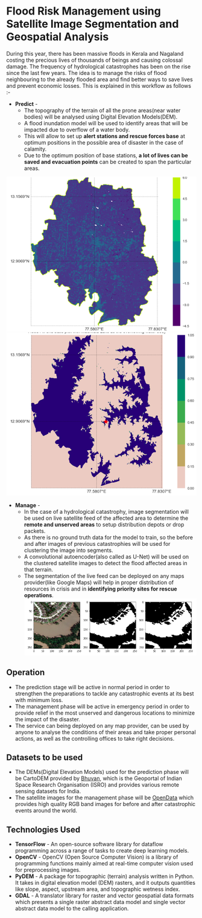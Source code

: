 # Flood Risk Management using Satellite Image Segmentation and Geospatial Analysis

During this year, there has been massive floods in Kerala and Nagaland costing the precious lives of thousands of beings and causing colossal damage. The frequency of hydrological catastrophes has been on the rise since the last few years. The idea is to manage the risks of flood neighbouring to the already flooded area and find better ways to save lives and prevent economic losses.
This is explained in this workflow as follows :-

- **Predict** -  
    * The topography of the terrain of all the prone areas(near water bodies) will be analysed using Digital Elevation Models(DEM).
    * A flood inundation model will be used to identify areas that will be impacted due to overflow of a water body.
    * This will allow to set up **alert stations and rescue forces base** at optimum positions in the possible area of disaster in the case of calamity.
    * Due to the optimum position of base stations, **a lot of lives can be saved and evacuation points** can be created to span the particular areas.
    
![Mercator Projection of DEM](https://github.com/kumar1202/code.fun.do/blob/master/predict/merc_projection.png "Mercator Projection of DEM")
![Flood Prediction](https://github.com/kumar1202/code.fun.do/blob/master/predict/flood_prediction.png "Flood Prediction")

- **Manage** - 
    *  In the case of a hydrological catastrophy, image segmentation will be used on live satellite feed of the affected area to determine the **remote and unserved areas** to setup distribution depots or drop packets.
    *  As there is no ground truth data for the model to train, so the before and after images of previous catastrophies will be used for clustering the image into segments.
    *  A convolutional autoencoder(also called as U-Net) will be used on the clustered satellite images to detect the flood affected areas in that terrain.
    *  The segmentation of the live feed can be deployed on any maps provider(like Google Maps) will help in proper distribution of resources in crisis and in **identifying priority sites for rescue operations**.
![Flood Image Segmentation](https://github.com/kumar1202/code.fun.do/blob/master/manage/satellite_image_segmentation.png "Flood Image Segmentation")

## Operation

* The prediction stage will be active in normal period in order to strengthen the preparations to tackle any catastrophic events at its best with minimum loss.
* The management phase will be active in emergency period in order to provide relief in the most unserved and dangerous locations to minimize the impact of the disaster.
* The service can being deployed on any map provider, can be used by anyone to analyse the conditions of their areas and take proper personal actions, as well as the controlling offices to take right decisions.

## Datasets to be used

*  The DEMs(Digital Elevation Models) used for the prediction phase will be  CartoDEM provided by [Bhuvan](http://bhuvan.nrsc.gov.in/data/download/index.php), which is the Geoportal of Indian Space Research Organisation (ISRO) and provides various remote sensing datasets for India.
*  The satellite images for the management phase will be [OpenData](https://www.digitalglobe.com/opendata) which provides high quality RGB band images for before and after catastrophic events around the world.

## Technologies Used

- **TensorFlow** - An open-source software library for dataflow programming across a range of tasks to create deep learning models.
- **OpenCV** - OpenCV (Open Source Computer Vision) is a library of programming functions mainly aimed at real-time computer vision used for preprocessing images.
- **PyDEM** -  A package for topographic (terrain) analysis written in Python. It takes in digital elevation model (DEM) rasters, and it outputs quantities like slope, aspect, upstream area, and topographic wetness index.
- **GDAL** - A translator library for raster and vector geospatial data formats which  presents a single raster abstract data model and single vector abstract data model to the calling application.
